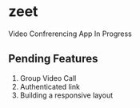# zeet
Video Confrerencing App In Progress
## Pending Features
1. Group Video Call
2. Authenticated link
3. Building a responsive layout
